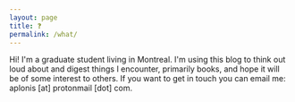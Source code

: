 ```yaml
---
layout: page
title: ❓
permalink: /what/
---
```


Hi! I'm a graduate student living in Montreal. I'm using this blog to think out loud about and digest things I encounter, primarily books, and hope it will be of some interest to others. If you want to get in touch you can email me: aplonis [at] protonmail [dot] com.
